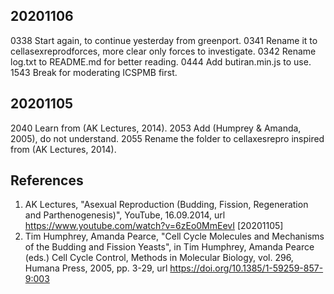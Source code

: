 ## 20201106
0338 Start again, to continue yesterday from greenport.
0341 Rename it to cellasexreprodforces, more clear only forces to investigate.
0342 Rename log.txt to README.md for better reading.
0444 Add butiran.min.js to use.
1543 Break for moderating ICSPMB first.

## 20201105
2040 Learn from (AK Lectures, 2014).
2053 Add (Humprey & Amanda, 2005), do not understand.
2055 Rename the folder to cellaxesrepro inspired from (AK Lectures, 2014). 

## References
1. AK Lectures, "Asexual Reproduction (Budding, Fission, Regeneration and Parthenogenesis)", YouTube, 16.09.2014, url https://www.youtube.com/watch?v=6zEo0MmEevI [20201105]
2. Tim Humphrey, Amanda Pearce, "Cell Cycle Molecules and Mechanisms of the Budding and Fission Yeasts", in Tim Humphrey, Amanda Pearce (eds.) Cell Cycle Control, Methods in Molecular Biology, vol. 296, Humana Press, 2005, pp. 3-29, url https://doi.org/10.1385/1-59259-857-9:003
